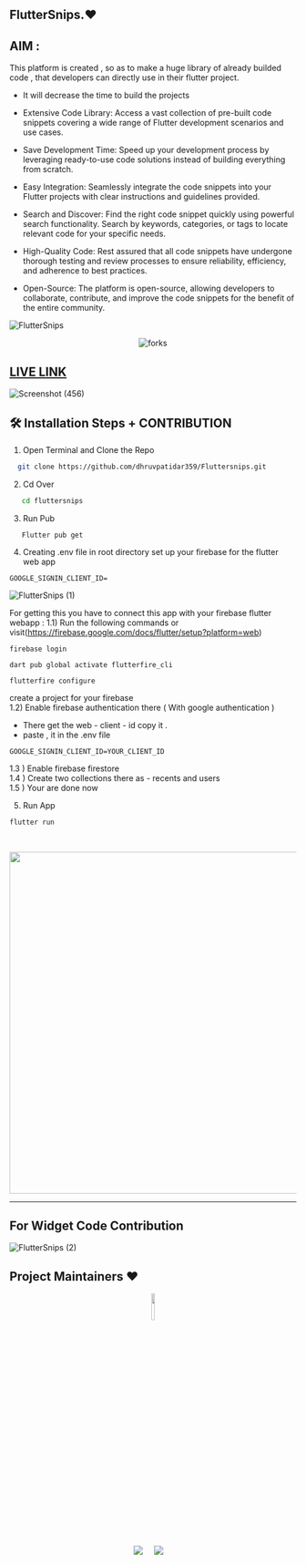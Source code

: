 ## FlutterSnips.♥

## AIM :
This platform is created , so as to make a huge library of already builded code , that developers can directly use in their flutter project.
- It will decrease the time to build the projects

- Extensive Code Library: Access a vast collection of pre-built code snippets covering a wide range of Flutter development scenarios and use cases.

- Save Development Time: Speed up your development process by leveraging ready-to-use code solutions instead of building everything from scratch.

- Easy Integration: Seamlessly integrate the code snippets into your Flutter projects with clear instructions and guidelines provided.

- Search and Discover: Find the right code snippet quickly using powerful search functionality. Search by keywords, categories, or tags to locate relevant code for your specific needs.

- High-Quality Code: Rest assured that all code snippets have undergone thorough testing and review processes to ensure reliability, efficiency, and adherence to best practices.

- Open-Source: The platform is open-source, allowing developers to collaborate, contribute, and improve the code snippets for the benefit of the entire community.





    


![FlutterSnips](https://github.com/dhruvpatidar359/Fluttersnips/assets/103873587/64ef0bdd-4a28-4d67-9b63-53f0bad5c58c)


<!-------------Swags------------------------->

<p align="center">

<img src="https://forthebadge.com/images/badges/built-with-love.svg" alt=" forks"/>

</p>


 ## [LIVE LINK](fluttersnips.vercel.app) 
 
![Screenshot (456)](https://github.com/dhruvpatidar359/Fluttersnips/assets/103873587/e967d2ef-b522-4f29-b150-60cecec15ec3)


## 🛠️ Installation Steps + CONTRIBUTION


1. Open Terminal and Clone the Repo

```bash
  git clone https://github.com/dhruvpatidar359/Fluttersnips.git
```
 2. Cd Over 
 
```bash
   cd fluttersnips
```
 3. Run Pub
```
   Flutter pub get
```
4. Creating .env file in root directory
   set up your firebase for the flutter web app
```
GOOGLE_SIGNIN_CLIENT_ID=
```
![FlutterSnips  (1)](https://github.com/dhruvpatidar359/Fluttersnips/assets/103873587/f18f1e14-2e55-4cbf-a795-6a646203ba57)



For getting  this you have to connect this app with your firebase flutter webapp :
 1.1) Run the following commands or visit(https://firebase.google.com/docs/flutter/setup?platform=web)
 ```
firebase login
```

```
dart pub global activate flutterfire_cli
```

```
flutterfire configure
```

create a project for your firebase  
1.2) Enable firebase authentication there ( With google authentication )  
 - There get the web - client - id copy it .
 - paste , it in the .env file
  ```
GOOGLE_SIGNIN_CLIENT_ID=YOUR_CLIENT_ID

```
1.3 ) Enable firebase firestore  
1.4 ) Create two collections there as - recents and users  
1.5 ) Your are done now  
  
5. Run App 
```
flutter run 
```

<br>

<p  align="center">  
  
<!-- <img src="https://user-images.githubusercontent.com/55774240/149708029-cf36ddca-1a6e-45eb-88c8-206b6f1c1d10.jpg"  >
 
 <img src="https://user-images.githubusercontent.com/55774240/150630314-e5686044-b161-4dc1-894e-2b93562c65f8.jpg"  >
  <br>
  
<img  width="600" src="https://user-images.githubusercontent.com/55774240/149708646-82c4e9e0-1900-4a9f-a4dd-6509b60e852c.jpg" > -->

<img width="600"  src="https://user-images.githubusercontent.com/55774240/149709165-dfdc9ea2-4880-4a81-a542-5c1de3f7a415.jpg" >
 
  </p>

<hr>
<!-- <img width="120" src="https://user-images.githubusercontent.com/55774240/149710423-cdd7b528-638c-45e1-bec5-80201827b8a0.png" > -->


## For Widget Code Contribution 

![FlutterSnips  (2)](https://github.com/dhruvpatidar359/Fluttersnips/assets/103873587/a9b1566b-86d4-4cc8-b10a-71ce079c420f)


## Project Maintainers ❤️ 


  <p align="center">
  <a href="https://github.com/dhruvpatidar359"><img src=https://avatars.githubusercontent.com/u/103873587?s=400&u=9b16214102d6526ad67a2e9d3f24621fce4ebb04&v=4 width="11%" /></a>

  <p align="center">
  <a target="_blank" href="https://www.linkedin.com/in/dhruv-patidar-5b7774226/"><img src="https://img.shields.io/badge/linkedin-%230077B5.svg?&style=for-the-badge&logo=linkedin&logoColor=white" /></a>&nbsp;&nbsp;&nbsp;&nbsp;
  <a href="https://www.instagram.com/dhruvpatidar359/"><img src="https://img.shields.io/badge/instagram-%23D14836.svg?&style=for-the-badge&logo=instagram&logoColor=pink" /></a>&nbsp;&nbsp;&nbsp;&nbsp;
</p>



